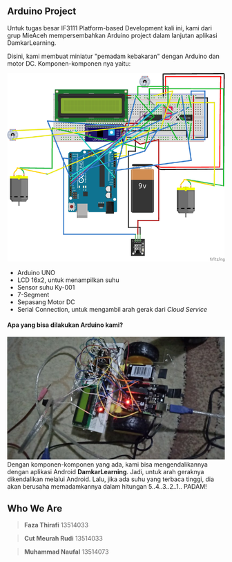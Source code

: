 ## Arduino Project

Untuk tugas besar IF3111 Platform-based Development kali ini, kami dari grup MieAceh mempersembahkan Arduino project dalam lanjutan aplikasi DamkarLearning.


Disini, kami membuat miniatur "pemadam kebakaran" dengan Arduino dan motor DC. Komponen-komponen nya yaitu:


![](diagram.png)

- Arduino UNO
- LCD 16x2, untuk menampilkan suhu
- Sensor suhu Ky-001
- 7-Segment
- Sepasang Motor DC
- Serial Connection, untuk mengambil arah gerak dari *Cloud Service*




#### Apa yang bisa dilakukan Arduino kami? 
![](robot.jpg)
Dengan komponen-komponen yang ada, kami bisa mengendalikannya dengan aplikasi Android **DamkarLearning**. Jadi, untuk arah geraknya dikendalikan melalui Android. Lalu, jika ada suhu yang terbaca tinggi, dia akan berusaha memadamkannya dalam hitungan 5..4..3..2..1.. PADAM!


Who We Are
-------------

> **Faza Thirafi** 13514033

> **Cut Meurah Rudi** 13514033

> **Muhammad Naufal** 13514073
